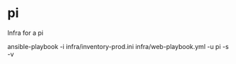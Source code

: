 # pi
Infra for a pi

ansible-playbook -i infra/inventory-prod.ini infra/web-playbook.yml -u pi -s -v

